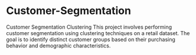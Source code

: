 # Customer-Segmentation
Customer Segmentation Clustering This project involves performing customer segmentation using clustering techniques on a retail dataset. The goal is to identify distinct customer groups based on their purchasing behavior and demographic characteristics.
